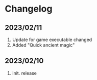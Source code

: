 # Changelog

## 2023/02/11
1. Update for game executable changed
1. Added "Quick ancient magic"

## 2023/02/10
1. init. release  

